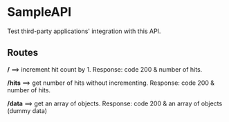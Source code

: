 # SampleAPI

Test third-party applications' integration with this API.
## Routes
**/**   ==> increment hit count by 1. Response: code 200 & number of hits.

**/hits**   ==> get number of hits without incrementing. Response: code 200 & number of hits.
  
**/data**   ==> get an array of objects. Response: code 200 & an array of objects (dummy data)
